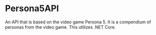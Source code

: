# Persona5API
An API that is based on the video game Persona 5.  It is a compendium of personas from the video game.  This utilizes .NET Core.

